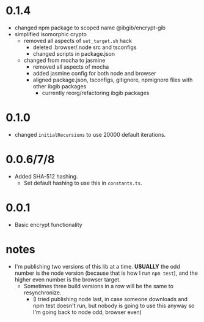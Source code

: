 # 0.1.4
  * changed npm package to scoped name @ibgib/encrypt-gib
  * simplified isomorphic crypto
    * removed all aspects of `set_target.sh` hack
      * deleted .browser/.node src and tsconfigs
      * changed scripts in package.json
    * changed from mocha to jasmine
      * removed all aspects of mocha
      * added jasmine config for both node and browser
      * aligned package.json, tsconfigs, gitignore, npmignore files with other ibgib packages
        * currently reorg/refactoring ibgib packages

# 0.1.0
  * changed `initialRecursions` to use 20000 default iterations.

# 0.0.6/7/8
  * Added SHA-512 hashing.
    * Set default hashing to use this in `constants.ts`.

# 0.0.1
  * Basic encrypt functionality

# notes

* I'm publishing two versions of this lib at a time. **USUALLY** the odd number is the
node version (because that is how I run `npm test`), and the higher even number is
the browser target.
  * Sometimes three build versions in a row will be the same to resynchronize.
    * (I tried publishing node last, in case someone downloads and npm test doesn't
      run, but nobody is going to use this anyway so I'm going back to node odd, browser even)
